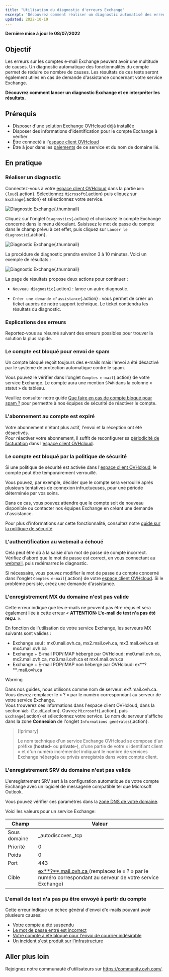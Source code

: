 ```yaml
---
title: "Utilisation du diagnostic d'erreurs Exchange"
excerpt: 'Découvrez comment réaliser un diagnostic automatisé des erreurs sur les comptes Exchange'
updated: 2022-10-19
---
```


**Dernière mise à jour le 08/07/2022**

## Objectif

Les erreurs sur les comptes e-mail Exchange peuvent avoir une multitude de causes. Un diagnostic automatique des fonctionnalités du compte permet de réduire ce nombre de causes. Les résultats de ces tests seront également utiles en cas de demande d'assistance concernant votre service Exchange.

**Découvrez comment lancer un diagnostic Exchange et en interpréter les résultats.**

## Prérequis

- Disposer d'une [solution Exchange OVHcloud](https://www.ovhcloud.com/fr-ca/emails/hosted-exchange/) déjà installée
- Disposer des informations d'identification pour le compte Exchange à vérifier
- Être connecté à l'[espace client OVHcloud](https://ca.ovh.com/auth/?action=gotomanager&from=https://www.ovh.com/ca/fr/&ovhSubsidiary=qc)
- Être à jour dans les [paiements](/pages/account/billing/invoice_management#pay-bills) de ce service et du nom de domaine lié.

## En pratique

### Réaliser un diagnostic

Connectez-vous à votre [espace client OVHcloud](https://ca.ovh.com/auth/?action=gotomanager&from=https://www.ovh.com/ca/fr/&ovhSubsidiary=qc) dans la partie `Web Cloud`{.action}. Sélectionnez `Microsoft`{.action} puis cliquez sur `Exchange`{.action} et sélectionnez votre service.

![Diagnostic Exchange](images/img_4450.png){.thumbnail}

Cliquez sur l'onglet `Diagnostics`{.action} et choisissez le compte Exchange concerné dans le menu déroulant. Saisissez le mot de passe du compte dans le champ prévu à cet effet, puis cliquez sur `Lancer le diagnostic`{.action}.

![Diagnostic Exchange](images/img_4451.png){.thumbnail}

La procédure de diagnostic prendra environ 3 à 10 minutes. Voici un exemple de résultats :

![Diagnostic Exchange](images/img_4471.png){.thumbnail}

La page de résultats propose deux actions pour continuer :

- `Nouveau diagnostic`{.action} : lance un autre diagnostic.

- `Créer une demande d'assistance`{.action} : vous permet de créer un ticket auprès de notre support technique. Le ticket contiendra les résultats du diagnostic.

### Explications des erreurs

Reportez-vous au résumé suivant des erreurs possibles pour trouver la solution la plus rapide.

### Le compte est bloqué pour envoi de spam <a name="blocked"></a>

Un compte bloqué reçoit toujours des e-mails mais l'envoi a été désactivé par le système de protection automatique contre le spam.

Vous pouvez le vérifier dans l'onglet `Comptes e-mail`{.action} de votre service Exchange. Le compte aura une mention `SPAM` dans la colonne « statut » du tableau.

Veuillez consulter notre guide [Que faire en cas de compte bloqué pour spam ?](/pages/web/microsoft-collaborative-solutions/locked_for_spam) pour permettre à nos équipes de sécurité de réactiver le compte.

### L'abonnement au compte est expiré <a name="expired"></a>

Votre abonnement n'étant plus actif, l'envoi et la réception ont été désactivés.<br>
Pour réactiver votre abonnement, il suffit de reconfigurer sa [périodicité de facturation](/pages/web/microsoft-collaborative-solutions/manage_billing_exchange#periodicity) dans l'[espace client OVHcloud](https://ca.ovh.com/auth/?action=gotomanager&from=https://www.ovh.com/ca/fr/&ovhSubsidiary=qc).

### Le compte est bloqué par la politique de sécurité

Si une politique de sécurité est activée dans l'[espace client OVHcloud](https://ca.ovh.com/auth/?action=gotomanager&from=https://www.ovh.com/ca/fr/&ovhSubsidiary=qc), le compte peut être temporairement verrouillé.

Vous pouvez, par exemple, décider que le compte sera verrouillé après plusieurs tentatives de connexion infructueuses, pour une période déterminée par vos soins.

Dans ce cas, vous pouvez attendre que le compte soit de nouveau disponible ou contacter nos équipes Exchange en créant une demande d'assistance.

Pour plus d'informations sur cette fonctionnalité, consultez notre [guide sur la politique de sécurité](/pages/web/microsoft-collaborative-solutions/exchange_security_policy).

### L'authentification au webmail a échoué <a name="password"></a>

Cela peut être dû à la saisie d'un mot de passe de compte incorrect. Vérifiez d'abord que le mot de passe est correct, en vous connectant au [webmail](/pages/web/microsoft-collaborative-solutions/owa_user_guide), puis redémarrez le diagnostic.

Si nécessaire, vous pouvez modifier le mot de passe du compte concerné dans l'onglet `Comptes e-mail`{.action} de votre [espace client OVHcloud](https://ca.ovh.com/auth/?action=gotomanager&from=https://www.ovh.com/ca/fr/&ovhSubsidiary=qc). Si le problème persiste, créez une demande d'assistance.

### L'enregistrement MX du domaine n'est pas valide

Cette erreur indique que les e-mails ne peuvent pas être reçus et sera également liée à cette erreur « **ATTENTION: L'e-mail de test n'a pas été reçu.** ».

En fonction de l'utilisation de votre service Exchange, les serveurs MX suivants sont valides :

- Exchange seul : mx0.mail.ovh.ca, mx2.mail.ovh.ca, mx3.mail.ovh.ca et mx4.mail.ovh.ca
- Exchange + E-mail POP/IMAP hébergé par OVHcloud: mx0.mail.ovh.ca, mx2.mail.ovh.ca, mx3.mail.ovh.ca et mx4.mail.ovh.ca
- Exchange + E-mail POP/IMAP non hébergé par OVHcloud: ex**?**.mail.ovh.ca

<a name="hostname"></a>

> [!warning] 
> Dans nos guides, nous utilisons comme nom de serveur: ex<b>?</b>.mail.ovh.ca. Vous devrez remplacer le « ? » par le numéro correspondant au serveur de votre service Exchange.<br>
> Vous trouverez ces informations dans l'espace client OVHcloud, dans la section `Web Cloud`{.action}. Ouvrez `Microsoft`{.action}, puis `Exchange`{.action} et sélectionnez votre service. Le nom du serveur s'affiche dans la zone **Connexion** de l'onglet `Informations générales`{.action}.
>

> [!primary]
>
> Le nom technique d'un service Exchange OVHcloud se compose d'un préfixe (**hosted-** ou **private-**), d'une partie de votre « identifiant client » et d'un numéro incrémentiel indiquant le nombre de services Exchange hébergés ou privés enregistrés dans votre compte client.
>

### L'enregistrement SRV du domaine n'est pas valide

L'enregistrement SRV sert à la configuration automatique de votre compte Exchange avec un logiciel de messagerie compatible tel que Microsoft Outlook.

Vous pouvez vérifier ces paramètres dans la [zone DNS de votre domaine](/pages/web/domains/dns_zone_edit).

Voici les valeurs pour un service Exchange:

Champ | Valeur
------------ | -------------
Sous domaine | _autodiscover._tcp
Priorité | 0
Poids | 0
Port | 443
Cible | [ex**?**.mail.ovh.ca ](#hostname) (remplacez le « ? » par le numéro correspondant au serveur de votre service Exchange)

### L'email de test n'a pas pu être envoyé à partir du compte

Cette erreur indique un échec général d'envoi d'e-mails pouvant avoir plusieurs causes:

- [Votre compte a été suspendu](#expired)
- [Le mot de passe entré est incorrect](#password)
- [Votre compte a été bloqué pour l'envoi de courrier indésirable](#blocked)
- [Un incident s'est produit sur l'infrastructure](https://web-cloud.status-ovhcloud.com/)

## Aller plus loin

Rejoignez notre communauté d'utilisateurs sur <https://community.ovh.com/>.

